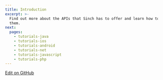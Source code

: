 ```yaml
---
title: Introduction
excerpt: >-
  Find out more about the APIs that Sinch has to offer and learn how to use
  them.
next:
  pages:
    - tutorials-java
    - tutorials-ios
    - tutorials-android
    - tutorials-net
    - tutorials-javascript
    - tutorials-php
---
```

[footer]: #
<a class="gitbutton pill" target="_blank" href="https://github.com/sinch/docs/blob/master/docs/tutorials/tutorials-introduction.md"><span class="fab fa-github"></span>Edit on GitHub</a>

[/footer]: #